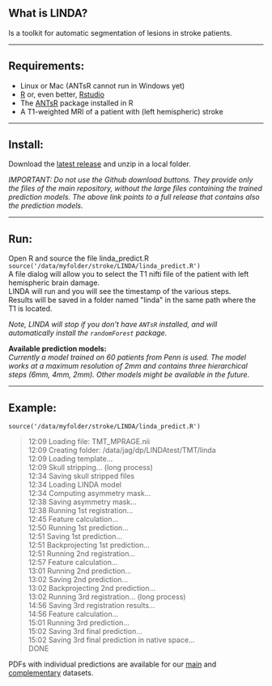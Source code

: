 ## What is LINDA?  
Is a toolkit for automatic segmentation of lesions in stroke patients.   
*****  
##  Requirements:  
* Linux or Mac (ANTsR cannot run in Windows yet)  
* [R](http://www.r-project.org/) or, even better, [Rstudio](http://www.rstudio.com/products/rstudio/download/) 
* The [ANTsR](http://stnava.github.io/ANTsR/) package installed in R
* A T1-weighted MRI of a patient with (left hemispheric) stroke
 
*****  
## Install:  
Download the [latest release](https://github.com/dorianps/LINDA/releases/download/0.1/LINDA_v0.1.zip) and unzip in a local folder.  
  
_IMPORTANT: Do not use the Github download buttons. They provide only the files of the main repository, without the large files containing the trained prediction models. The above link points to a full release that contains also the prediction models._  
  
*****  
## Run:  
Open R and source the file linda_predict.R
`source('/data/myfolder/stroke/LINDA/linda_predict.R')`  
A file dialog will allow you to select the T1 nifti file of the patient with left hemispheric brain damage.  
LINDA will run and you will see the timestamp of the various steps.  
Results will be saved in a folder named "linda" in the same path where the T1 is located.  

  
 _Note, LINDA will stop if you don't have `ANTsR` installed, and will automatically install the `randomForest` package._  
  
  
**Available prediction models:**  
_Currently a model trained on 60 patients from Penn is used. The model works at a maximum resolution of 2mm and contains three hierarchical steps (6mm, 4mm, 2mm). Other models might be available in the future._  
  
*****  
## Example:  
`source('/data/myfolder/stroke/LINDA/linda_predict.R')`  
>  12:09 Loading file: TMT_MPRAGE.nii  
12:09 Creating folder: /data/jag/dp/LINDAtest/TMT/linda  
12:09 Loading template...  
12:09 Skull stripping... (long process)  
12:34 Saving skull stripped files  
12:34 Loading LINDA model  
12:34 Computing asymmetry mask...  
12:38 Saving asymmetry mask...  
12:38 Running 1st registration...  
12:45 Feature calculation...  
12:50 Running 1st prediction...  
12:51 Saving 1st prediction...   
12:51 Backprojecting 1st prediction...  
12:51 Running 2nd registration...  
12:57 Feature calculation...  
13:01 Running 2nd prediction...  
13:02 Saving 2nd prediction...  
13:02 Backprojecting 2nd prediction...  
13:02 Running 3rd registration... (long process)  
14:56 Saving 3rd registration results...  
14:56 Feature calculation...  
15:01 Running 3rd prediction...  
15:02 Saving 3rd final prediction...  
15:02 Saving 3rd final prediction in native space...  
DONE  


PDFs with individual predictions are available for our  [main](https://github.com/dorianps/LINDA/blob/master/Individual_Predictions_UPenn_Dataset.pdf) and [complementary](https://github.com/dorianps/LINDA/blob/master/Individual_Predictions_Georgetown_Dataset.pdf) datasets.

